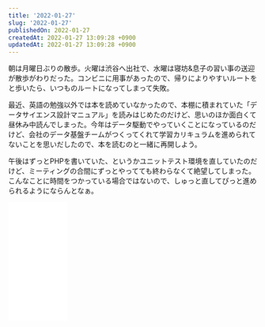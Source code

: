 ```yaml
---
title: '2022-01-27'
slug: '2022-01-27'
publishedOn: 2022-01-27
createdAt: 2022-01-27 13:09:28 +0900
updatedAt: 2022-01-27 13:09:28 +0900
---
```

朝は月曜日ぶりの散歩。火曜は渋谷へ出社で、水曜は寝坊&息子の習い事の送迎が散歩がわりだった。コンビニに用事があったので、帰りによりやすいルートをと歩いたら、いつものルートになってしまって失敗。

最近、英語の勉強以外では本を読めていなかったので、本棚に積まれていた「データサイエンス設計マニュアル」を読みはじめたのだけど、思いのほか面白くて昼休み中読んでしまった。今年はデータ駆動でやっていくことになっているのだけど、会社のデータ基盤チームがつくってくれて学習カリキュラムを進められてないことを思いだしたので、本を読むのと一緒に再開しよう。

午後はずっとPHPを書いていた、というかユニットテスト環境を直していたのだけど、ミーティングの合間にずっとやってても終わらなくて絶望してしまった。こんなことに時間をつかっている場合ではないので、しゅっと直してぴっと進められるようにならんとなぁ。

<iframe style="width:120px;height:240px;" marginwidth="0" marginheight="0" scrolling="no" frameborder="0" src="//rcm-fe.amazon-adsystem.com/e/cm?lt1=_blank&bc1=000000&IS2=1&bg1=FFFFFF&fc1=000000&lc1=0000FF&t=shucreamnet-22&language=ja_JP&o=9&p=8&l=as4&m=amazon&f=ifr&ref=as_ss_li_til&asins=4873118913&linkId=915bf8deebbbadfedaac256f29cb11e5"></iframe>
